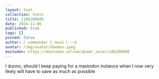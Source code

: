 ```yaml
---
layout: toot
collection: toots
title: 1106200600
date: 2024-11-06
published: true
tags: []
pinned: false
author: ⸸ commander ░ nova ⸸ :~$
avatar: /img/avatar/daemon.jpeg
mastodon: https://mastodon.online/@cmdr_nova/1106200600
---
```


I dunno, should I keep paying for a mastodon instance when I now very likely will have to save as much as possible
